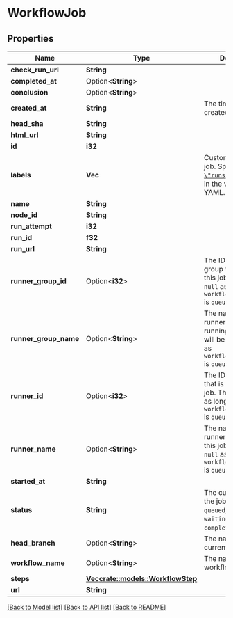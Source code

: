 # WorkflowJob

## Properties

Name | Type | Description | Notes
------------ | ------------- | ------------- | -------------
**check_run_url** | **String** |  | 
**completed_at** | Option<**String**> |  | 
**conclusion** | Option<**String**> |  | 
**created_at** | **String** | The time that the job created. | 
**head_sha** | **String** |  | 
**html_url** | **String** |  | 
**id** | **i32** |  | 
**labels** | **Vec<String>** | Custom labels for the job. Specified by the [`\"runs-on\"` attribute](https://docs.github.com/actions/reference/workflow-syntax-for-github-actions#jobsjob_idruns-on) in the workflow YAML. | 
**name** | **String** |  | 
**node_id** | **String** |  | 
**run_attempt** | **i32** |  | 
**run_id** | **f32** |  | 
**run_url** | **String** |  | 
**runner_group_id** | Option<**i32**> | The ID of the runner group that is running this job. This will be `null` as long as `workflow_job[status]` is `queued`. | 
**runner_group_name** | Option<**String**> | The name of the runner group that is running this job. This will be `null` as long as `workflow_job[status]` is `queued`. | 
**runner_id** | Option<**i32**> | The ID of the runner that is running this job. This will be `null` as long as `workflow_job[status]` is `queued`. | 
**runner_name** | Option<**String**> | The name of the runner that is running this job. This will be `null` as long as `workflow_job[status]` is `queued`. | 
**started_at** | **String** |  | 
**status** | **String** | The current status of the job. Can be `queued`, `in_progress`, `waiting`, or `completed`. | 
**head_branch** | Option<**String**> | The name of the current branch. | 
**workflow_name** | Option<**String**> | The name of the workflow. | 
**steps** | [**Vec<crate::models::WorkflowStep>**](Workflow_Step.md) |  | 
**url** | **String** |  | 

[[Back to Model list]](../README.md#documentation-for-models) [[Back to API list]](../README.md#documentation-for-api-endpoints) [[Back to README]](../README.md)


